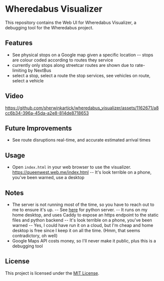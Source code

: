 # Wheredabus Visualizer

This repository contains the Web UI for Wheredabus Visualizer, a debugging tool for the Wheredabus project.

## Features

- See physical stops on a Google map given a specific location
-- stops are colour coded according to routes they service
- currently only stops along streetcar routes are shown due to rate-limiting by NextBus
- select a stop, select a route the stop services, see vehicles on route, select a vehicle

## Video

https://github.com/sherwinkartick/wheredabus_visualizer/assets/1162671/a8cc6b34-396a-45da-a2e8-814de8718653

## Future Improvements

- See route disruptions real-time, and accurate estimated arrival times

## Usage
- Open `index.html` in your web browser to use the visualizer. https://queenwest.web.me/index.html
-- It's look terrible on a phone, you've been warned, use a desktop

## Notes
- The server is not running most of the time, so you have to reach out to me to ensure it's up.
-- See [here](https://github.com/sherwinkartick/didimissdabus) for python server.
-- It runs on my home desktop, and uses Caddy to expose an https endpoint to the static files and python backend
-- It's look terrible on a phone, you've been warned
-- Yes, I could have run it on a cloud, but I'm cheap and home desktop is free since I keep it on all the time. (Hmm, that seems contradictory, oh well)
- Google Maps API costs money, so I'll never make it public, plus this is a debugging tool

## License
This project is licensed under the [MIT License](LICENSE).
